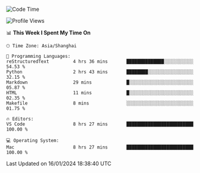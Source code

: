 <!--START_SECTION:waka-->
![Code Time](http://img.shields.io/badge/Code%20Time-316%20hrs%2043%20mins-blue)

![Profile Views](http://img.shields.io/badge/Profile%20Views-21-blue)

📊 **This Week I Spent My Time On** 

```text
🕑︎ Time Zone: Asia/Shanghai

💬 Programming Languages: 
reStructuredText         4 hrs 36 mins       ██████████████░░░░░░░░░░░   54.53 % 
Python                   2 hrs 43 mins       ████████░░░░░░░░░░░░░░░░░   32.15 % 
Markdown                 29 mins             █░░░░░░░░░░░░░░░░░░░░░░░░   05.87 % 
HTML                     11 mins             █░░░░░░░░░░░░░░░░░░░░░░░░   02.35 % 
Makefile                 8 mins              ░░░░░░░░░░░░░░░░░░░░░░░░░   01.75 % 

🔥 Editors: 
VS Code                  8 hrs 27 mins       █████████████████████████   100.00 % 

💻 Operating System: 
Mac                      8 hrs 27 mins       █████████████████████████   100.00 % 
```


 Last Updated on 16/01/2024 18:38:40 UTC
<!--END_SECTION:waka-->

